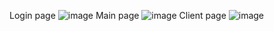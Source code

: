 Login page
![image](https://github.com/OlexandrD-enter/bank/assets/77500422/e9412c62-23a1-40de-92b5-3099acb9dcc9)
Main page
![image](https://github.com/OlexandrD-enter/bank/assets/77500422/0f254c1e-1707-4791-96d5-1c8c4cc17bf2)
Client page
![image](https://github.com/OlexandrD-enter/bank/assets/77500422/f9e4337d-e4c9-4da5-b936-bc486f7a13f2)